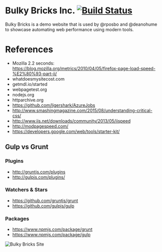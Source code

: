 # Bulky Bricks Inc. [![Build Status](https://travis-ci.org/deanhume/bulky-bricks-inc.svg?branch=master)](https://travis-ci.org/deanhume/bulky-bricks-inc)
Bulky Bricks is a demo website that is used by @rposbo and @deanohume to showcase automating web performance using modern tools.

# References

* Mozilla 2.2 seconds: https://blog.mozilla.org/metrics/2010/04/05/firefox-page-load-speed-%E2%80%93-part-ii/
* whatdoesmysitecost.com
* getmdl.io/started
* webpagetest.org
* nodejs.org
* httparchive.org
* https://github.com/ligershark/AzureJobs
* http://www.smashingmagazine.com/2015/08/understanding-critical-css/
* http://www.iis.net/downloads/community/2013/05/iispeed
* http://modpagespeed.com/
* https://developers.google.com/web/tools/starter-kit/

## Gulp vs Grunt
### Plugins
* http://gruntjs.com/plugins
* http://gulpjs.com/plugins/

### Watchers & Stars
* https://github.com/gruntjs/grunt
* https://github.com/gulpjs/gulp

### Packages
* https://www.npmjs.com/package/grunt
* https://www.npmjs.com/package/gulp

![Bulky Bricks Site](https://raw.githubusercontent.com/rposbo/bulky-bricks-inc/master/bulky-bricks-site.jpg "Bulky Bricks")
